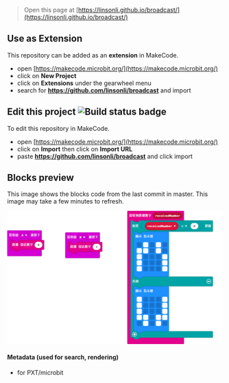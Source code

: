 
> Open this page at [https://linsonli.github.io/broadcast/](https://linsonli.github.io/broadcast/)

## Use as Extension

This repository can be added as an **extension** in MakeCode.

* open [https://makecode.microbit.org/](https://makecode.microbit.org/)
* click on **New Project**
* click on **Extensions** under the gearwheel menu
* search for **https://github.com/linsonli/broadcast** and import

## Edit this project ![Build status badge](https://github.com/linsonli/broadcast/workflows/MakeCode/badge.svg)

To edit this repository in MakeCode.

* open [https://makecode.microbit.org/](https://makecode.microbit.org/)
* click on **Import** then click on **Import URL**
* paste **https://github.com/linsonli/broadcast** and click import

## Blocks preview

This image shows the blocks code from the last commit in master.
This image may take a few minutes to refresh.

![A rendered view of the blocks](https://github.com/linsonli/broadcast/raw/master/.github/makecode/blocks.png)

#### Metadata (used for search, rendering)

* for PXT/microbit
<script src="https://makecode.com/gh-pages-embed.js"></script><script>makeCodeRender("{{ site.makecode.home_url }}", "{{ site.github.owner_name }}/{{ site.github.repository_name }}");</script>

